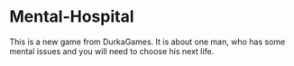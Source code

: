 # Mental-Hospital
This is a new game from DurkaGames. It is about one man, who has some mental issues and you will need to choose his next life. 
